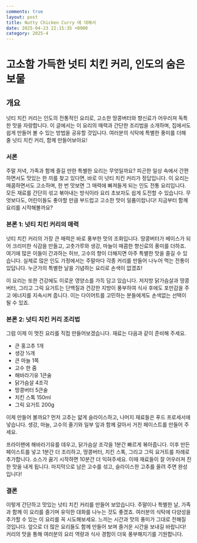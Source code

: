 ```yaml
---
comments: true
layout: post
title: Nutty Chicken Curry 에 대해서
date: 2025-04-23 22:15:35 +0900
category: 2025-4
---
```


# 고소함 가득한 넛티 치킨 커리, 인도의 숨은 보물
## 개요
넛티 치킨 커리는 인도의 전통적인 요리로, 고소한 땅콩버터와 향신료가 어우러져 독특한 맛을 자랑합니다. 이 글에서는 이 요리의 매력과 간단한 조리법을 소개하며, 집에서도 쉽게 만들어 볼 수 있는 방법을 공유할 것입니다. 여러분의 식탁에 특별한 풍미를 더해 줄 넛티 치킨 커리, 함께 만들어보아요!

### 서론
주말 저녁, 가족과 함께 즐길 만한 특별한 요리는 무엇일까요? 피곤한 일상 속에서 간편하면서도 맛있는 한 끼를 찾고 있다면, 바로 이 넛티 치킨 커리가 정답입니다. 이 요리는 매콤하면서도 고소하며, 한 번 맛보면 그 매력에 빠져들게 되는 인도 전통 요리입니다. 모든 재료를 간단히 섞고 볶아내는 방식이라 요리 초보자도 쉽게 도전할 수 있습니다. 무엇보다도, 어린이들도 좋아할 만큼 부드럽고 고소한 맛이 일품이랍니다! 지금부터 함께 요리를 시작해볼까요?

### 본론 1: 넛티 치킨 커리의 매력
넛티 치킨 커리의 가장 큰 매력은 바로 풍부한 맛의 조화입니다. 땅콩버터가 베이스가 되어 크리미한 식감을 만들고, 고춧가루와 생강, 마늘이 매콤한 향신료의 풍미를 더하죠. 여기에 많은 이들이 간과하는 허브, 고수의 향이 더해지면 아주 특별한 맛을 즐길 수 있습니다. 실제로 많은 인도 가정에서는 주말마다 각종 커리를 만들어 나누어 먹는 전통이 있답니다. 누군가의 특별한 날을 기념하는 요리로 손색이 없겠죠!

이 요리는 또한 건강에도 이로운 영양소를 가득 담고 있습니다. 저지방 닭가슴살과 땅콩버터, 그리고 그릭 요거트는 단백질과 건강한 지방이 풍부하여 식사 후에도 포만감을 주고 에너지를 지속시켜 줍니다. 이는 다이어트를 고민하는 분들에게도 손색없는 선택이 될 수 있죠.

### 본론 2: 넛티 치킨 커리 조리법
그럼 이제 이 멋진 요리를 직접 만들어보겠습니다. 재료는 다음과 같이 준비해 주세요.

- 큰 홍고추 1개
- 생강 ½개
- 큰 마늘 1쪽
- 고수 한 줌
- 해바라기유 1큰술
- 닭가슴살 4조각
- 땅콩버터 5큰술
- 치킨 스톡 150ml
- 그릭 요거트 200g

이제 만들어 볼까요? 먼저 고추는 얇게 슬라이스하고, 나머지 재료들은 푸드 프로세서에 넣습니다. 생강, 마늘, 고수의 줄기와 일부 잎과 함께 갈아서 거친 페이스트를 만들어 주세요.

프라이팬에 해바라기유를 데우고, 닭가슴살 조각을 1분간 빠르게 볶아줍니다. 이후 만든 페이스트를 넣고 1분간 더 조리하고, 땅콩버터, 치킨 스톡, 그리고 그릭 요거트를 차례로 추가합니다. 소스가 끓기 시작하면 10분간 더 익혀주세요. 이때 재료들이 잘 어우러져 진한 맛을 내게 됩니다. 마지막으로 남은 고수를 섞고, 슬라이스한 고추를 올려 주면 완성입니다!

### 결론
이렇게 간단하고 맛있는 넛티 치킨 커리를 만들어 보았습니다. 주말이나 특별한 날, 가족과 함께 이 요리를 즐기며 유익한 대화를 나누는 것도 좋겠죠. 여러분의 식탁에 다양성을 추가할 수 있는 이 요리를 꼭 시도해보세요. 느끼는 시간과 맛의 풍미가 그대로 전해질 것입니다. 앞으로 더 많은 요리들도 함께 만들어 보며 즐거운 시간을 보내길 바랍니다! 커리의 맛을 통해 여러분의 요리 역량과 식사 경험이 더욱 풍부해지기를 기원합니다.